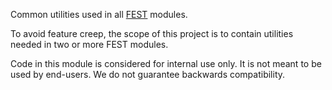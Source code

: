 Common utilities used in all [FEST](http://fest.easytesting.org) modules.

To avoid feature creep, the scope of this project is to contain utilities needed in two or more FEST modules.

Code in this module is considered for internal use only. It is not meant to be used by end-users. We do not guarantee backwards compatibility.
